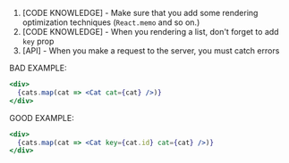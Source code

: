 1. [CODE KNOWLEDGE] - Make sure that you add some rendering optimization techniques (`React.memo` and so on.)
2. [CODE KNOWLEDGE] - When you rendering a list, don't forget to add `key` prop
3. [API] - When you make a request to the server, you must catch errors

BAD EXAMPLE:
```jsx
<div>
  {cats.map(cat => <Cat cat={cat} />)}
</div>
```

GOOD EXAMPLE:
```jsx
<div>
  {cats.map(cat => <Cat key={cat.id} cat={cat} />)}
</div>
```
